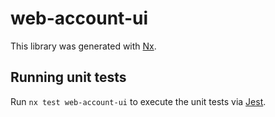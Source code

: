 # web-account-ui

This library was generated with [Nx](https://nx.dev).

## Running unit tests

Run `nx test web-account-ui` to execute the unit tests via [Jest](https://jestjs.io).
